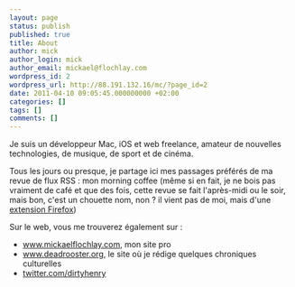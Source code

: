 ```yaml
---
layout: page
status: publish
published: true
title: About
author: mick
author_login: mick
author_email: mickael@flochlay.com
wordpress_id: 2
wordpress_url: http://88.191.132.16/mc/?page_id=2
date: 2011-04-10 09:05:45.000000000 +02:00
categories: []
tags: []
comments: []
---
```

Je suis un développeur Mac, iOS et web freelance, amateur de nouvelles technologies, de musique, de sport et de cinéma.

Tous les jours ou presque, je partage ici mes passages préférés de ma revue de flux RSS : mon morning coffee (même si en fait, je ne bois pas vraiment de café et que des fois, cette revue se fait l'après-midi ou le soir, mais bon, c'est un chouette nom, non ? il vient pas de moi, mais d'une <a href="https://addons.mozilla.org/en-us/firefox/addon/morning-coffee/">extension Firefox</a>)

Sur le web, vous me trouverez également sur :
<ul>
	<li><a href="http://www.mickaelflochlay.com">www.mickaelflochlay.com</a>, mon site pro</li>
	<li><a href="http://www.deadrooster.org">www.deadrooster.org</a>, le site où je rédige quelques chroniques culturelles</li>
	<li><a href="http://twitter.com/dirtyhenry">twitter.com/dirtyhenry</a></li>
</ul>
